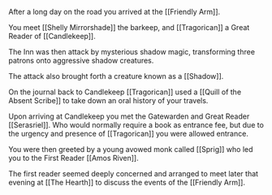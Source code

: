After a long day on the road you arrived at the [[Friendly Arm]].

You meet [[Shelly Mirrorshade]] the barkeep, and [[Tragorican]] a Great Reader of [[Candlekeep]].

The Inn was then attack by mysterious shadow magic, transforming three patrons onto aggressive shadow creatures.

The attack also brought forth a creature known as a [[Shadow]].


On the journal back to Candlekeep [[Tragorican]] used a [[Quill of the Absent Scribe]] to take down an oral history of your travels.

Upon arriving at Candlekeep you met the Gatewarden and Great Reader [[Serasriel]].
Who would normally require a book as entrance fee, but due to the urgency and presence of [[Tragorican]] you were allowed entrance.

You were then greeted by a young avowed monk called [[Sprig]] who led you to the First Reader [[Amos Riven]].

The first reader seemed deeply concerned and arranged to meet later that evening at [[The Hearth]] to discuss the events of the [[Friendly Arm]].


